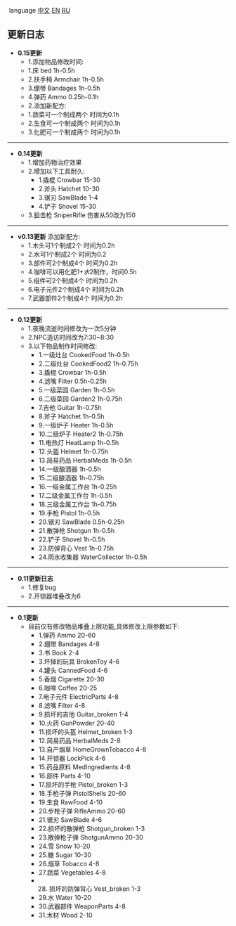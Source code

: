  language [中文](https://github.com/zero00x73/The-Game-of-big-change-update-log-) [EN](https://github.com/zero00x73/The-Game-of-big-change-update-log-/blob/main/README_EN.md) [RU](https://github.com/zero00x73/The-Game-of-big-change-update-log-/blob/main/README_RU.md) 
## 更新日志
- **0.15更新** 
   - 1.添加物品修改时间:
    - 1.床 bed 1h-0.5h
    - 2.扶手椅 Armchair 1h-0.5h
    - 3.绷带 Bandages 1h-0.5h
    - 4.弹药 Ammo 0.25h-0.1h
   - 2.添加新配方:
    - 1.蔬菜可一个制成两个 时间为0.1h
    - 2.生食可一个制成两个 时间为0.1h
    - 3.化肥可一个制成两个 时间为0.1h
____________________________________________________________________________________________
- **0.14更新** 
   - 1.增加药物治疗效果
   - 2.增加以下工具耐久:
      - 1.撬棍 Crowbar 15-30
      - 2.斧头 Hatchet 10-30
      - 3.锯刃 SawBlade 1-4
      - 4.铲子 Shovel 15-30
   - 3.狙击枪 SniperRifle 伤害从50改为150
____________________________________________________________________________________________
- **v0.13更新** 
  添加新配方:
   - 1.木头可1个制成2个 时间为0.2h
   - 2.水可1个制成2个 时间为0.2
   - 3.部件可2个制成4个 时间为0.2h
  - 4.咖啡可以用化肥*1+水*2制作，时间0.5h
  - 5.组件可2个制成4个 时间为0.2h
  - 6.电子元件2个制成4个 时间为0.2h
  - 7.武器部件2个制成4个 时间为0.2h
____________________________________________________________________________________________
-  **0.12更新** 
   - 1.夜晚流逝时间修改为一次5分钟
   - 2.NPC造访时间改为7:30~8:30
   - 3.以下物品制作时间修改:
     - 1.一级灶台 CookedFood 1h-0.5h
     - 2.二级灶台 CookedFood2 1h-0.75h
     - 3.撬棍 Crowbar 1h-0.5h
     - 4.滤嘴 Filter 0.5h-0.25h
     - 5.一级菜园 Garden 1h-0.5h
     - 6.二级菜园 Garden2 1h-0.75h
     - 7.吉他 Guitar 1h-0.75h
     - 8.斧子 Hatchet  1h-0.5h
     - 9.一级炉子 Heater 1h-0.5h
     - 10.二级炉子 Heater2 1h-0.75h
     - 11.电热灯 HeatLamp 1h-0.5h
     - 12.头盔 Helmet 1h-0.75h
     - 13.简易药品 HerbalMeds 1h-0.5h
     - 14.一级酿酒器 1h-0.5h
     - 15.二级酿酒器 1h-0.75h
     - 16.一级金属工作台 1h-0.25h
     - 17.二级金属工作台 1h-0.5h
     - 18.三级金属工作台 1h-0.75h
     - 19.手枪 Pistol 1h-0.5h
     - 20.锯刃 SawBlade 0.5h-0.25h
     - 21.散弹枪 Shotgun 1h-0.5h
     - 22.铲子 Shovel 1h-0.5h
     - 23.防弹背心 Vest 1h-0.75h
     - 24.雨水收集器 WaterCollector 1h-0.5h
____________________________________________________________________________________________
-  **0.11更新日志**
   - 1.修复bug
   - 2.开锁器堆叠改为6
____________________________________________________________________________________________
-  **0.1更新**
   - 目前仅有修改物品堆叠上限功能,具体修改上限参数如下:
     - 1.弹药 Ammo 20-60
     - 2.绷带 Bandages 4-8
     - 3.书 Book 2-4
     - 3.坏掉的玩具 BrokenToy 4-6
     - 4.罐头 CannedFood 4-6
     - 5.香烟 Cigarette 20-30
     - 6.咖啡 Coffee 20-25
     - 7.电子元件 ElectricParts 4-8
     - 8.滤嘴 Filter 4-8
     - 9.损坏的吉他 Guitar_broken 1-4
     - 10.火药 GunPowder 20-40
     - 11.损坏的头盔 Helmet_broken 1-3
     - 12.简易药品 HerbalMeds 2-8
     - 13.自产烟草 HomeGrownTobacco 4-8
     - 14.开锁器 LockPick 4-6
     - 15.药品原料 MedIngredients 4-8
     - 16.部件 Parts 4-10
     - 17.损坏的手枪 Pistol_broken 1-3
     - 18.手枪子弹 PistolShells 20-60
     - 19.生食 RawFood 4-10
     - 20.步枪子弹 RifleAmmo 20-60
     - 21.锯刃 SawBlade 4-6
     - 22.损坏的散弹枪 Shotgun_broken 1-3
     - 23.散弹枪子弹 ShotgunAmmo 20-30
     - 24.雪 Snow 10-20
     - 25.糖 Sugar 10-30
     - 26.烟草 Tobacco 4-8 
     - 27.蔬菜 Vegetables 4-8
     - 28. 损坏的防弹背心 Vest_broken 1-3
     - 29.水 Water 10-20
     - 30.武器部件 WeaponParts 4-8
     - 31.木材 Wood 2-10
